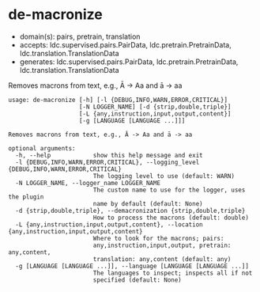 # de-macronize

* domain(s): pairs, pretrain, translation
* accepts: ldc.supervised.pairs.PairData, ldc.pretrain.PretrainData, ldc.translation.TranslationData
* generates: ldc.supervised.pairs.PairData, ldc.pretrain.PretrainData, ldc.translation.TranslationData

Removes macrons from text, e.g., Ā -> Aa and ā -> aa

```
usage: de-macronize [-h] [-l {DEBUG,INFO,WARN,ERROR,CRITICAL}]
                    [-N LOGGER_NAME] [-d {strip,double,triple}]
                    [-L {any,instruction,input,output,content}]
                    [-g [LANGUAGE [LANGUAGE ...]]]

Removes macrons from text, e.g., Ā -> Aa and ā -> aa

optional arguments:
  -h, --help            show this help message and exit
  -l {DEBUG,INFO,WARN,ERROR,CRITICAL}, --logging_level {DEBUG,INFO,WARN,ERROR,CRITICAL}
                        The logging level to use (default: WARN)
  -N LOGGER_NAME, --logger_name LOGGER_NAME
                        The custom name to use for the logger, uses the plugin
                        name by default (default: None)
  -d {strip,double,triple}, --demacronization {strip,double,triple}
                        How to process the macrons (default: double)
  -L {any,instruction,input,output,content}, --location {any,instruction,input,output,content}
                        Where to look for the macrons; pairs:
                        any,instruction,input,output, pretrain: any,content,
                        translation: any,content (default: any)
  -g [LANGUAGE [LANGUAGE ...]], --language [LANGUAGE [LANGUAGE ...]]
                        The languages to inspect; inspects all if not
                        specified (default: None)
```
